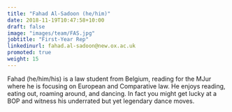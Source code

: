 ```yaml
---
title: "Fahad Al-Sadoon (he/him)"
date: 2018-11-19T10:47:58+10:00
draft: false
image: "images/team/FAS.jpg"
jobtitle: "First-Year Rep"
linkedinurl: fahad.al-sadoon@new.ox.ac.uk
promoted: true
weight: 15
---
```


Fahad (he/him/his) is a law student from Belgium, reading for the MJur where he is focusing on European and Comparative law. He enjoys reading, eating out, roaming around, and dancing. In fact you might get lucky at a BOP and witness his underrated but yet legendary dance moves. 



